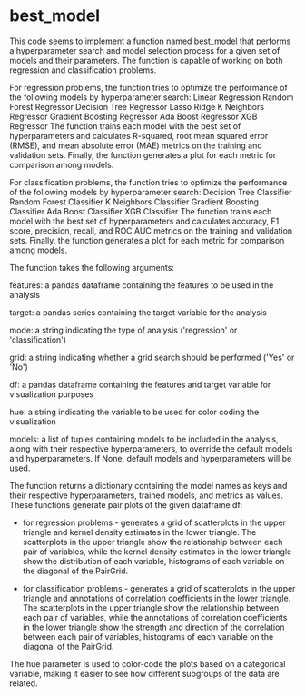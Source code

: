 # best_model
This code seems to implement a function named best_model that performs a hyperparameter search and model selection process for a given set of models and their parameters. The function is capable of working on both regression and classification problems.

For regression problems, the function tries to optimize the performance of the following models by hyperparameter search:
Linear Regression
Random Forest Regressor
Decision Tree Regressor
Lasso
Ridge
K Neighbors Regressor
Gradient Boosting Regressor
Ada Boost Regressor
XGB Regressor
The function trains each model with the best set of hyperparameters and calculates R-squared, root mean squared error (RMSE), and mean absolute error (MAE) metrics on the training and validation sets. Finally, the function generates a plot for each metric for comparison among models.

For classification problems, the function tries to optimize the performance of the following models by hyperparameter search:
Decision Tree Classifier
Random Forest Classifier
K Neighbors Classifier
Gradient Boosting Classifier
Ada Boost Classifier
XGB Classifier
The function trains each model with the best set of hyperparameters and calculates accuracy, F1 score, precision, recall, and ROC AUC metrics on the training and validation sets. Finally, the function generates a plot for each metric for comparison among models.

The function takes the following arguments:

features: a pandas dataframe containing the features to be used in the analysis

target: a pandas series containing the target variable for the analysis

mode: a string indicating the type of analysis ('regression' or 'classification')

grid: a string indicating whether a grid search should be performed ('Yes' or 'No')

df: a pandas dataframe containing the features and target variable for visualization purposes

hue: a string indicating the variable to be used for color coding the visualization

models: a list of tuples containing models to be included in the analysis, along with their respective hyperparameters, to override the default models and hyperparameters. If None, default models and hyperparameters will be used.

The function returns a dictionary containing the model names as keys and their respective hyperparameters, trained models, and metrics as values.
These functions generate pair plots of the given dataframe df:
 - for regression problems -  generates a grid of scatterplots in the upper triangle and kernel density estimates in the lower triangle. The scatterplots in the upper triangle show the relationship between each pair of variables, while the kernel density estimates in the lower triangle show the distribution of each variable, histograms of each variable on the diagonal of the PairGrid.

 - for classification problems - generates a grid of scatterplots in the upper triangle and annotations of correlation coefficients in the lower triangle. The scatterplots in the upper triangle show the relationship between each pair of variables, while the annotations of correlation coefficients in the lower triangle show the strength and direction of the correlation between each pair of variables, histograms of each variable on the diagonal of the PairGrid.

The hue parameter is used to color-code the plots based on a categorical variable, making it easier to see how different subgroups of the data are related.
